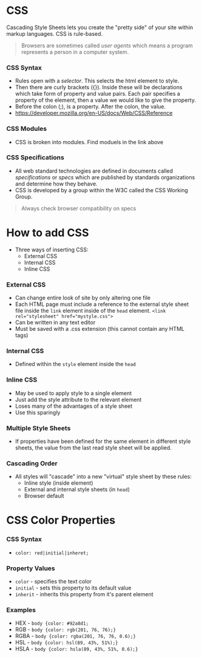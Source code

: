 # CSS
Cascading Style Sheets lets you create the "pretty side" of your site within markup languages. CSS is rule-based.

> Browsers are sometimes called _user agents_ which means a program represents a person in a computer system.

### CSS Syntax
* Rules open with a *selector*. This selects the html element to style.
* Then there are curly brackets ({}). Inside these will be declarations which take form of property and value pairs. Each pair specifies a property of the element, then  a value we would like to give the property.
* Before the colon (;), is a property. After the colon, the value. 
* https://developer.mozilla.org/en-US/docs/Web/CSS/Reference

### CSS Modules
* CSS is broken into modules. Find moduels in the link above

### CSS Specifications
* All web standard technologies are defined in documents called *specifications* or *specs* which are published by standards organizations and determine how they behave.
* CSS is developed by a group within the W3C called the CSS Working Group.

> Always check browser compatibility on specs


# How to add CSS
* Three ways of inserting CSS:
  * External CSS
  * Internal CSS
  * Inline CSS

### External CSS
* Can change entire look of site by only altering one file
* Each HTML page must include a reference to the external style sheet file inside the `link` element inside of the `head` element. `<link rel="stylesheet" href="mystyle.css">`
* Can be written in any text editor
* Must be saved with a .css extension (this cannot contain any HTML tags)

### Internal CSS
* Defined within the `style` element inside the `head`

### Inline CSS
* May be used to apply style to a single element
* Just add the style attribute to the relevant element
* Loses many of the advantages of a style sheet
* Use this sparingly

### Multiple Style Sheets
* If properties have been defined for the same element in different style sheets, the value from the last read style sheet will be applied.

### Cascading Order
* All styles will "cascade" into a new "virtual" style sheet by these rules:
  * Inline style (inside element)
  * External and internal style sheets (in `head`)
  * Browser default

# CSS Color Properties

### CSS Syntax
* `color: red|initial|inheret;`

### Property Values
* `color` - specifies the text color
* `initial` - sets this property to its default value
* `inherit` - inherits this property from it's parent element

### Examples
* HEX - `body {color: #92a8d1;`
* RGB - `body {color: rgb(201, 76, 76);}   `
* RGBA - `body {color: rgba(201, 76, 76, 0.6);}`
* HSL - `body {color: hsl(89, 43%, 51%);}`
* HSLA - `body {color: hsla(89, 43%, 51%, 0.6);}`






